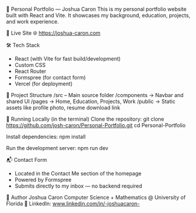 💼 Personal Portfolio — Joshua Caron
This is my personal portfolio website built with React and Vite. It showcases my background, education, projects, and work experience. 


🔗 Live Site
🌐 https://joshua-caron.com


🛠 Tech Stack
- React (with Vite for fast build/development)
- Custom CSS
-  React Router
-  Formspree (for contact form)
- Vercel (for deployment)


📁 Project Structure
/src – Main source folder
/components → Navbar and shared UI
/pages → Home, Education, Projects, Work
/public → Static assets like profile photo, resume download link


🧪 Running Locally (in the terminal)
Clone the repository:
git clone https://github.com/josh-caron/Personal-Portfolio.git
cd Personal-Portfolio

Install dependencies:
npm install

Run the development server:
npm run dev


📬 Contact Form
- Located in the Contact Me section of the homepage
- Powered by Formspree
- Submits directly to my inbox — no backend required


👤 Author
Joshua Caron
Computer Science + Mathematics @ University of Florida
🔗 LinkedIn: www.linkedin.com/in/-joshuacaron-
